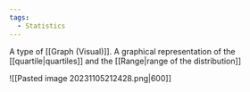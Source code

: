 ```yaml
---
tags:
  - Statistics
---
```

A type of [[Graph (Visual)]]. A graphical representation of the [[quartile|quartiles]] and the [[Range|range of the distribution]]

![[Pasted image 20231105212428.png|600]]